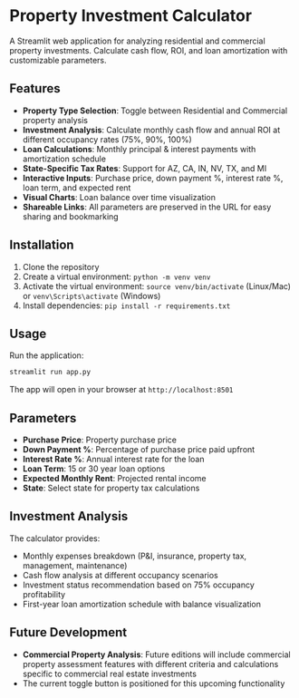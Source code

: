# Property Investment Calculator

A Streamlit web application for analyzing residential and commercial property investments. Calculate cash flow, ROI, and loan amortization with customizable parameters.

## Features

- **Property Type Selection**: Toggle between Residential and Commercial property analysis
- **Investment Analysis**: Calculate monthly cash flow and annual ROI at different occupancy rates (75%, 90%, 100%)
- **Loan Calculations**: Monthly principal & interest payments with amortization schedule
- **State-Specific Tax Rates**: Support for AZ, CA, IN, NV, TX, and MI
- **Interactive Inputs**: Purchase price, down payment %, interest rate %, loan term, and expected rent
- **Visual Charts**: Loan balance over time visualization
- **Shareable Links**: All parameters are preserved in the URL for easy sharing and bookmarking

## Installation

1. Clone the repository
2. Create a virtual environment: `python -m venv venv`
3. Activate the virtual environment: `source venv/bin/activate` (Linux/Mac) or `venv\Scripts\activate` (Windows)
4. Install dependencies: `pip install -r requirements.txt`

## Usage

Run the application:
```bash
streamlit run app.py
```

The app will open in your browser at `http://localhost:8501`

## Parameters

- **Purchase Price**: Property purchase price
- **Down Payment %**: Percentage of purchase price paid upfront
- **Interest Rate %**: Annual interest rate for the loan
- **Loan Term**: 15 or 30 year loan options
- **Expected Monthly Rent**: Projected rental income
- **State**: Select state for property tax calculations

## Investment Analysis

The calculator provides:
- Monthly expenses breakdown (P&I, insurance, property tax, management, maintenance)
- Cash flow analysis at different occupancy scenarios
- Investment status recommendation based on 75% occupancy profitability
- First-year loan amortization schedule with balance visualization

## Future Development

- **Commercial Property Analysis**: Future editions will include commercial property assessment features with different criteria and calculations specific to commercial real estate investments
- The current toggle button is positioned for this upcoming functionality